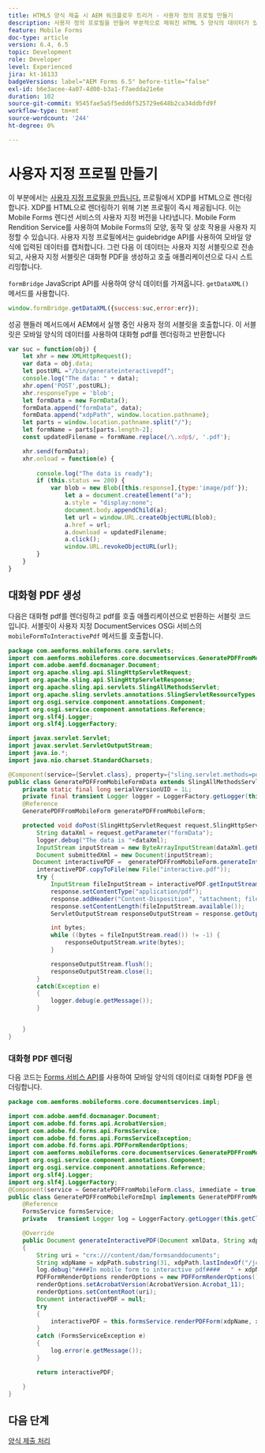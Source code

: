 ```yaml
---
title: HTML5 양식 제출 시 AEM 워크플로우 트리거 - 사용자 정의 프로필 만들기
description: 사용자 정의 프로필을 만들어 부분적으로 채워진 HTML 5 양식의 데이터가 있는 대화형 pdf를 다운로드합니다
feature: Mobile Forms
doc-type: article
version: 6.4, 6.5
topic: Development
role: Developer
level: Experienced
jira: kt-16133
badgeVersions: label="AEM Forms 6.5" before-title="false"
exl-id: b6e3acee-4a07-4d00-b3a1-f7aedda21e6e
duration: 102
source-git-commit: 9545fae5a5f5edd6f525729e648b2ca34ddbfd9f
workflow-type: tm+mt
source-wordcount: '244'
ht-degree: 0%

---
```


# 사용자 지정 프로필 만들기

이 부분에서는 [사용자 지정 프로필을 만듭니다.](https://helpx.adobe.com/livecycle/help/mobile-forms/creating-profile.html) 프로필에서 XDP를 HTML으로 렌더링합니다. XDP를 HTML으로 렌더링하기 위해 기본 프로필이 즉시 제공됩니다. 이는 Mobile Forms 렌디션 서비스의 사용자 지정 버전을 나타냅니다. Mobile Form Rendition Service를 사용하여 Mobile Forms의 모양, 동작 및 상호 작용을 사용자 지정할 수 있습니다. 사용자 지정 프로필에서는 guidebridge API를 사용하여 모바일 양식에 입력된 데이터를 캡처합니다. 그런 다음 이 데이터는 사용자 지정 서블릿으로 전송되고, 사용자 지정 서블릿은 대화형 PDF을 생성하고 호출 애플리케이션으로 다시 스트리밍합니다.

`formBridge` JavaScript API를 사용하여 양식 데이터를 가져옵니다. `getDataXML()` 메서드를 사용합니다.

```javascript
window.formBridge.getDataXML({success:suc,error:err});
```

성공 핸들러 메서드에서 AEM에서 실행 중인 사용자 정의 서블릿을 호출합니다. 이 서블릿은 모바일 양식의 데이터를 사용하여 대화형 pdf를 렌더링하고 반환합니다

```javascript
var suc = function(obj) {
    let xhr = new XMLHttpRequest();
    var data = obj.data;
    let postURL ="/bin/generateinteractivepdf";
    console.log("The data: " + data);
    xhr.open('POST',postURL);
    xhr.responseType = 'blob';
    let formData = new FormData();
    formData.append("formData", data);
    formData.append("xdpPath", window.location.pathname);
    let parts = window.location.pathname.split("/");
    let formName = parts[parts.length-2];
    const updatedFilename = formName.replace(/\.xdp$/, '.pdf');

    xhr.send(formData);
    xhr.onload = function(e) {
        
        console.log("The data is ready");
        if (this.status == 200) {
            var blob = new Blob([this.response],{type:'image/pdf'});
                let a = document.createElement("a");
                a.style = "display:none";
                document.body.appendChild(a);
                let url = window.URL.createObjectURL(blob);
                a.href = url;
                a.download = updatedFilename;
                a.click();
                window.URL.revokeObjectURL(url);
        }
    }
}
```

## 대화형 PDF 생성

다음은 대화형 pdf를 렌더링하고 pdf를 호출 애플리케이션으로 반환하는 서블릿 코드입니다. 서블릿이 사용자 지정 DocumentServices OSGi 서비스의 `mobileFormToInteractivePdf` 메서드를 호출합니다.

```java
package com.aemforms.mobileforms.core.servlets;
import com.aemforms.mobileforms.core.documentservices.GeneratePDFFromMobileForm;
import com.adobe.aemfd.docmanager.Document;
import org.apache.sling.api.SlingHttpServletRequest;
import org.apache.sling.api.SlingHttpServletResponse;
import org.apache.sling.api.servlets.SlingAllMethodsServlet;
import org.apache.sling.servlets.annotations.SlingServletResourceTypes;
import org.osgi.service.component.annotations.Component;
import org.osgi.service.component.annotations.Reference;
import org.slf4j.Logger;
import org.slf4j.LoggerFactory;

import javax.servlet.Servlet;
import javax.servlet.ServletOutputStream;
import java.io.*;
import java.nio.charset.StandardCharsets;

@Component(service={Servlet.class}, property={"sling.servlet.methods=post", "sling.servlet.paths=/bin/generateInteractivePDF"})
public class GeneratePDFFromMobileFormData extends SlingAllMethodsServlet implements Serializable {
    private static final long serialVersionUID = 1L;
    private final transient Logger logger = LoggerFactory.getLogger(this.getClass());
    @Reference
    GeneratePDFFromMobileForm generatePDFFromMobileForm;

    protected void doPost(SlingHttpServletRequest request,SlingHttpServletResponse response) throws IOException {
        String dataXml = request.getParameter("formData");
        logger.debug("The data is "+dataXml);
        InputStream inputStream = new ByteArrayInputStream(dataXml.getBytes(StandardCharsets.UTF_8));
        Document submittedXml = new Document(inputStream);
       Document interactivePDF =  generatePDFFromMobileForm.generateInteractivePDF(submittedXml,request.getParameter("xdpPath"));
        interactivePDF.copyToFile(new File("interactive.pdf"));
        try {
            InputStream fileInputStream = interactivePDF.getInputStream();
            response.setContentType("application/pdf");
            response.addHeader("Content-Disposition", "attachment; filename=AemFormsRocks.pdf");
            response.setContentLength(fileInputStream.available());
            ServletOutputStream responseOutputStream = response.getOutputStream();

            int bytes;
            while ((bytes = fileInputStream.read()) != -1) {
                responseOutputStream.write(bytes);
            }

            responseOutputStream.flush();
            responseOutputStream.close();
        }
        catch(Exception e)
        {
            logger.debug(e.getMessage());
        }


    }
}
```

### 대화형 PDF 렌더링

다음 코드는 [Forms 서비스 API](https://helpx.adobe.com/aem-forms/6/javadocs/com/adobe/fd/forms/api/FormsService.html)를 사용하여 모바일 양식의 데이터로 대화형 PDF을 렌더링합니다.

```java
package com.aemforms.mobileforms.core.documentservices.impl;

import com.adobe.aemfd.docmanager.Document;
import com.adobe.fd.forms.api.AcrobatVersion;
import com.adobe.fd.forms.api.FormsService;
import com.adobe.fd.forms.api.FormsServiceException;
import com.adobe.fd.forms.api.PDFFormRenderOptions;
import com.aemforms.mobileforms.core.documentservices.GeneratePDFFromMobileForm;
import org.osgi.service.component.annotations.Component;
import org.osgi.service.component.annotations.Reference;
import org.slf4j.Logger;
import org.slf4j.LoggerFactory;
@Component(service = GeneratePDFFromMobileForm.class, immediate = true)
public class GeneratePDFFromMobileFormImpl implements GeneratePDFFromMobileForm {
    @Reference
    FormsService formsService;
    private   transient Logger log = LoggerFactory.getLogger(this.getClass());

    @Override
    public Document generateInteractivePDF(Document xmlData, String xdpPath)
    {
        String uri = "crx:///content/dam/formsanddocuments";
        String xdpName = xdpPath.substring(31, xdpPath.lastIndexOf("/jcr:content"));
        log.debug("####In mobile form to interactive pdf####   " + xdpName);
        PDFFormRenderOptions renderOptions = new PDFFormRenderOptions();
        renderOptions.setAcrobatVersion(AcrobatVersion.Acrobat_11);
        renderOptions.setContentRoot(uri);
        Document interactivePDF = null;
        try
        {
            interactivePDF = this.formsService.renderPDFForm(xdpName, xmlData, renderOptions);
        }
        catch (FormsServiceException e)
        {
            log.error(e.getMessage());
        }

        return interactivePDF;

    }
}
```

## 다음 단계

[양식 제출 처리](./handle-form-submission.md)
